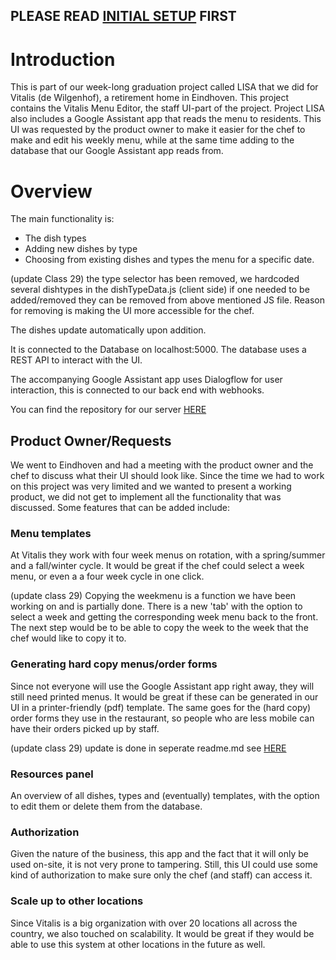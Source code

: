 ## PLEASE READ [INITIAL SETUP](https://github.com/Official-Codaisseur-Graduate/lisa-client/blob/master/InitialSetup.md) FIRST

# Introduction 
This is part of our week-long graduation project called LISA that we did for Vitalis (de Wilgenhof), a retirement home in Eindhoven. This project contains the Vitalis Menu Editor, the staff UI-part of the project. Project LISA also includes a Google Assistant app that reads the menu to residents. This UI was requested by the product owner to make it easier for the chef to make and edit his weekly menu, while at the same time adding to the database that our Google Assistant app reads from. 

# Overview

The main functionality is: 
* The dish types
* Adding new dishes by type
* Choosing from existing dishes and types the menu for a specific date.

(update Class 29) the type selector has been removed, we hardcoded several dishtypes in the dishTypeData.js (client side) if one needed to be added/removed they can be removed from above mentioned JS file. Reason for removing is making the UI more accessible for the chef.

The dishes update automatically upon addition.

It is connected to the Database on localhost:5000. The database uses a REST API to interact with the UI.

The accompanying Google Assistant app uses Dialogflow for user interaction, this is connected to our back end with webhooks.

You can find the repository for our server [HERE](https://github.com/samaneh-dallalizad/lisa_project)


## Product Owner/Requests
We went to Eindhoven and had a meeting with the product owner and the chef to discuss what their UI should look like. Since the time we had to work on this project was very limited and we wanted to present a working product, we did not get to implement all the functionality that was discussed. Some features that can be added include: 

### Menu templates 
At Vitalis they work with four week menus on rotation, with a spring/summer and a fall/winter cycle. It would be great if the chef could select a week menu, or even a a four week cycle in one click. 

(update class 29) Copying the weekmenu is a function we have been working on and is partially done. There is a new 'tab' with the option to select a week and getting the corresponding week menu back to the front. The next step would be to be able to copy the week to the week that the chef would like to copy it to.

### Generating hard copy menus/order forms
Since not everyone will use the Google Assistant app right away, they will still need printed menus. It would be great if these can be generated in our UI in a printer-friendly (pdf) template. The same goes for the (hard copy) order forms they use in the restaurant, so people who are less mobile can have their orders picked up by staff. 

(update class 29) update is done in seperate readme.md see [HERE](https://github.com/Official-Codaisseur-Graduate/lisa-client/blob/master/PDF-README.md)

### Resources panel
An overview of all dishes, types and (eventually) templates, with the option to edit them or delete them from the database.

### Authorization
Given the nature of the business, this app and the fact that it will only be used on-site, it is not very prone to tampering. Still, this UI could use some kind of authorization to make sure only the chef (and staff) can access it.

### Scale up to other locations
Since Vitalis is a big organization with over 20 locations all across the country, we also touched on scalability. It would be great if they would be able to use this system at other locations in the future as well.


